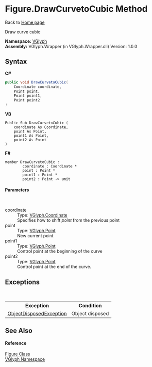 # Figure.DrawCurvetoCubic Method 
Back to <a href="Home.md">Home page</a> 

Draw curve cubic

**Namespace:**&nbsp;<a href="N_VGlyph.md">VGlyph</a><br />**Assembly:**&nbsp;VGlyph.Wrapper (in VGlyph.Wrapper.dll) Version: 1.0.0

## Syntax

**C#**<br />
``` C#
public void DrawCurvetoCubic(
	Coordinate coordinate,
	Point point,
	Point point1,
	Point point2
)
```

**VB**<br />
``` VB
Public Sub DrawCurvetoCubic ( 
	coordinate As Coordinate,
	point As Point,
	point1 As Point,
	point2 As Point
)
```

**F#**<br />
``` F#
member DrawCurvetoCubic : 
        coordinate : Coordinate * 
        point : Point * 
        point1 : Point * 
        point2 : Point -> unit 

```


#### Parameters
&nbsp;<dl><dt>coordinate</dt><dd>Type: <a href="T_VGlyph_Coordinate.md">VGlyph.Coordinate</a><br />Specifies how to shift *point* from the previous point</dd><dt>point</dt><dd>Type: <a href="T_VGlyph_Point.md">VGlyph.Point</a><br />New current point</dd><dt>point1</dt><dd>Type: <a href="T_VGlyph_Point.md">VGlyph.Point</a><br />Control point at the beginning of the curve</dd><dt>point2</dt><dd>Type: <a href="T_VGlyph_Point.md">VGlyph.Point</a><br />Control point at the end of the curve.</dd></dl>

## Exceptions
&nbsp;<table><tr><th>Exception</th><th>Condition</th></tr><tr><td><a href="http://msdn2.microsoft.com/en-us/library/y31w16ca" target="_blank">ObjectDisposedException</a></td><td>Object disposed</td></tr></table>

## See Also


#### Reference
<a href="T_VGlyph_Figure.md">Figure Class</a><br /><a href="N_VGlyph.md">VGlyph Namespace</a><br />